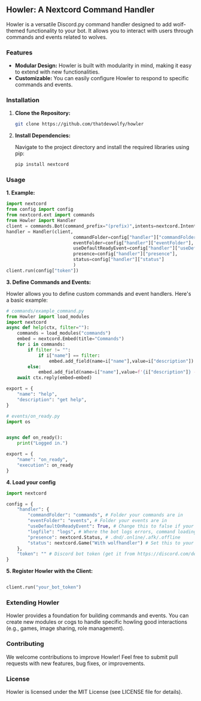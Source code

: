 ## Howler: A Nextcord Command Handler

Howler is a versatile Discord.py command handler designed to add wolf-themed functionality to your bot. It allows you to interact with users through commands and events related to wolves.

### Features

* **Modular Design:** Howler is built with modularity in mind, making it easy to extend with new functionalities.
* **Customizable:** You can easily configure Howler to respond to specific commands and events.

### Installation

1. **Clone the Repository:**

   ```bash
   git clone https://github.com/thatdevwolfy/howler
   ```

2. **Install Dependencies:**

   Navigate to the project directory and install the required libraries using pip:

   ```bash
   pip install nextcord 
   ```

### Usage

**1. Example:**
```py
import nextcord
from config import config
from nextcord.ext import commands
from Howler import Handler
client = commands.Bot(command_prefix="(prefix)",intents=nextcord.Intents.all())
handler = Handler(client,
                         commandFolder=config["handler"]["commandFolder"],
                         eventFolder=config["handler"]["eventFolder"],
                         useDefaultReadyEvent=config["handler"]["useDefaultOnReadyEvent"],
                         presence=config["handler"]["presence"],
                         status=config["handler"]["status"]
                         )
client.run(config["token"])
```

**3. Define Commands and Events:**

Howler allows you to define custom commands and event handlers. Here's a basic example:

```python
# commands/example_command.py
from Howler import load_modules
import nextcord
async def help(ctx, filter=""):
    commands = load_modules("commands")
    embed = nextcord.Embed(title="Commands")
    for i in commands:
        if filter != "":
            if i["name"] == filter:
                embed.add_field(name=i["name"],value=i["description"])
        else:
            embed.add_field(name=i["name"],value=f'{i["description"]} - {i["aliases"] or ""}')
    await ctx.reply(embed=embed)

export = {
    "name": "help",
    "description": "get help",
}

# events/on_ready.py
import os


async def on_ready():
    print("Logged in.")

export = {
    "name": "on_ready",
    "execution": on_ready
}

```


**4. Load your config**

```py
import nextcord

config = {
    "handler": {
        "commandFolder": "commands", # Folder your commands are in
        "eventFolder": "events", # Folder your events are in
        "useDefaultOnReadyEvent": True, # Change this to false if your using your own on_ready event,
        "logfile": "logs", # Where the bot logs errors, command loading etc
        "presence": nextcord.Status, # .dnd/.online/.afk/.offline
        "status": nextcord.Game("With wolfhandler") # Set this to your status. Eg nextcord.watching/
    },
    "token": "" # Discord bot token (get it from https://discord.com/developers)
}
```
**5. Register Howler with the Client:**

```python

client.run("your_bot_token")
```

### Extending Howler

Howler provides a foundation for building commands and events. You can create new modules or cogs to handle specific howling good interactions (e.g., games, image sharing, role management).

### Contributing

We welcome contributions to improve Howler! Feel free to submit pull requests with new features, bug fixes, or improvements.

### License

Howler is licensed under the MIT License (see LICENSE file for details).
